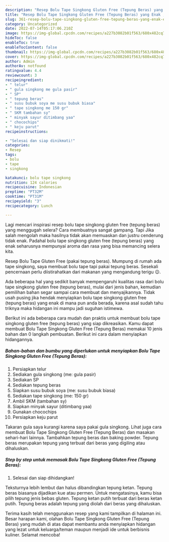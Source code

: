 ```yaml
---
description: "Resep Bolu Tape Singkong Gluten Free (Tepung Beras) yang Enak , Enak"
title: "Resep Bolu Tape Singkong Gluten Free (Tepung Beras) yang Enak , Enak"
slug: 361-resep-bolu-tape-singkong-gluten-free-tepung-beras-yang-enak-enak
category: Uncategorized
date: 2022-07-14T05:17:06.210Z
image: https://img-global.cpcdn.com/recipes/a227b3082b01f563/680x482cq70/bolu-tape-singkong-gluten-free-tepung-beras-foto-resep-utama.jpg
hideToc: false
enableToc: true
enableTocContent: false
thumbnail: https://img-global.cpcdn.com/recipes/a227b3082b01f563/680x482cq70/bolu-tape-singkong-gluten-free-tepung-beras-foto-resep-utama.jpg
cover: https://img-global.cpcdn.com/recipes/a227b3082b01f563/680x482cq70/bolu-tape-singkong-gluten-free-tepung-beras-foto-resep-utama.jpg
author: Admin
authorAv: notfound
ratingvalue: 4.4
reviewcount: 3
recipeingredient:
- " telur"
- " gula singkong me gula pasir"
- " SP"
- " tepung beras"
- " susu bubuk soya me susu bubuk biasa"
- " tape singkong me 150 gr"
- " SKM tambahan sy"
- " minyak sayur ditimbang yaa"
- " chocochips"
- " keju parut"
recipeinstructions:

- "Selesai dan siap dinikmati!"
categories:
- Resep
tags:
- bolu
- tape
- singkong

katakunci: bolu tape singkong 
nutrition: 124 calories
recipecuisine: Indonesian
preptime: "PT32M"
cooktime: "PT31M"
recipeyield: "3"
recipecategory: Lunch

---
```



Lagi mencari inspirasi resep bolu tape singkong gluten free (tepung beras) yang menggugah selera? Cara membuatnya sangat gampang. Tapi Jika salah mengolah maka hasilnya tidak akan memuaskan dan justru cenderung tidak enak. Padahal bolu tape singkong gluten free (tepung beras) yang enak seharusnya mempunyai aroma dan rasa yang bisa memancing selera kita.


Resep Bolu Tape Gluten Free (pakai tepung beras). Mumpung di rumah ada tape singkong, saya membuat bolu tape tapi pakai tepung beras. Sesekali pencernaan perlu diistirahatkan dari makanan yang mengandung terigu 😉.

Ada beberapa hal yang sedikit banyak mempengaruhi kualitas rasa dari bolu tape singkong gluten free (tepung beras), mulai dari jenis bahan, kemudian pemilihan bahan segar sampai cara membuat dan menyajikannya. Tidak usah pusing jika hendak menyiapkan bolu tape singkong gluten free (tepung beras) yang enak di mana pun anda berada, karena asal sudah tahu triknya maka hidangan ini mampu jadi suguhan istimewa.


Berikut ini ada beberapa cara mudah dan praktis untuk membuat bolu tape singkong gluten free (tepung beras) yang siap dikreasikan. Kamu dapat membuat Bolu Tape Singkong Gluten Free (Tepung Beras) memakai 10 jenis bahan dan 0 langkah pembuatan. Berikut ini cara dalam menyiapkan hidangannya.

<!--inarticleads1-->

##### Bahan-bahan dan bumbu yang diperlukan untuk menyiapkan Bolu Tape Singkong Gluten Free (Tepung Beras):

1. Persiapkan  telur
1. Sediakan  gula singkong (me: gula pasir)
1. Sediakan  SP
1. Sediakan  tepung beras
1. Siapkan  susu bubuk soya (me: susu bubuk biasa)
1. Sediakan  tape singkong (me: 150 gr)
1. Ambil  SKM (tambahan sy)
1. Siapkan  minyak sayur (ditimbang yaa)
1. Gunakan  chocochips
1. Persiapkan  keju parut


Takaran gula saya kurangi karena saya pakai gula singkong. Lihat juga cara membuat Bolu Tape Singkong Gluten Free (Tepung Beras) dan masakan sehari-hari lainnya. Tambahkan tepung beras dan baking powder. Tepung beras merupakan tepung yang terbuat dari beras yang digiling atau dihaluskan. 

<!--inarticleads2-->

##### Step by step untuk memasak Bolu Tape Singkong Gluten Free (Tepung Beras):


1. Selesai dan siap dihidangkan!

Teksturnya lebih lembut dan halus dibandingkan tepung ketan. Tepung beras biasanya dijadikan kue atau permen. Untuk mengatasinya, kamu bisa pilih tepung jenis bebas gluten. Tepung ketan putih terbuat dari beras ketan putih. Tepung beras adalah tepung yang diolah dari beras yang dihaluskan. 

Terima kasih telah menggunakan resep yang kami tampilkan di halaman ini. Besar harapan kami, olahan Bolu Tape Singkong Gluten Free (Tepung Beras) yang mudah di atas dapat membantu anda menyiapkan hidangan yang lezat untuk keluarga/teman maupun menjadi ide untuk berbisnis kuliner. Selamat mencoba!
